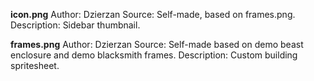 **icon.png**
Author: Dzierzan
Source: Self-made, based on frames.png.
Description: Sidebar thumbnail.

**frames.png**
Author: Dzierzan
Source: Self-made based on demo beast enclosure and demo blacksmith frames.
Description: Custom building spritesheet.
